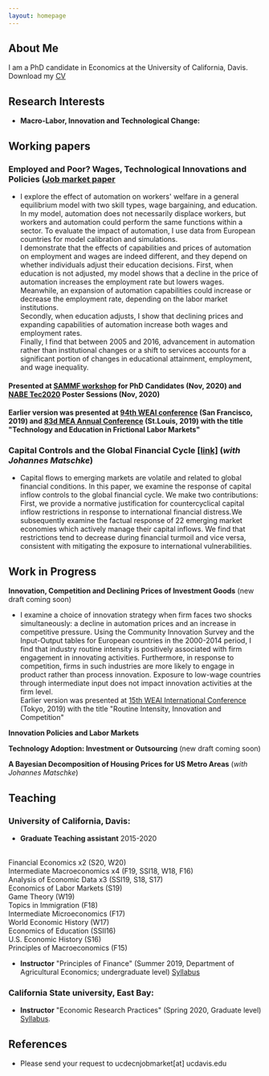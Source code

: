 ```yaml
---
layout: homepage
---
```


## About Me

I am a PhD candidate in Economics at the University of California, Davis. 
Download my [CV](assets/MarinaLovchikova_Resume_ind.pdf)

## Research Interests

- **Macro-Labor, Innovation and Technological Change:** 

## Working papers

### Employed and Poor? Wages, Technological Innovations and Policies ([Job market paper](assets/MarinaLovchikova_JMP_Automation_Education.pdf)

- I explore the effect of automation on workers' welfare in a general equilibrium model with two skill types, wage bargaining, and education. In my model, automation does not necessarily displace workers, but workers and automation could perform the same functions within a sector. To evaluate the impact of automation, I use data from European countries for model calibration and simulations. <br>
	I demonstrate that the effects of capabilities and prices of automation on employment and wages are indeed different, and they depend on whether individuals adjust their education decisions. First, when education is not adjusted, my model shows that a decline in the price of automation increases the employment rate but lowers wages. Meanwhile, an expansion of automation capabilities could increase or decrease the employment rate, depending on the labor market institutions. <br>
	Secondly, when education adjusts, I show that declining prices and expanding capabilities of automation increase both wages and employment rates. <br>
	Finally, I find that between 2005 and 2016, advancement in automation rather than institutional changes or a shift to services accounts for a significant portion of changes in educational attainment, employment, and wage inequality.

#### Presented at [SAMMF workshop](https://sammf.com/sammf-workshop-for-job-market-candidates/) for PhD Candidates (Nov, 2020) and [NABE Tec2020](https://www.nabe.com/tec2020) Poster Sessions (Nov, 2020)
#### Earlier version was presented at [94th WEAI conference](https://weai.org/assets/675.pdf) (San Francisco, 2019) and [83d MEA Annual Conference](http://mea.grinnell.edu/sites/default/files/2019%20Program%20Final.pdf) (St.Louis, 2019) with the title "Technology and Education in Frictional Labor Markets"


### Capital Controls and the Global Financial Cycle <u><a href="../assets/MarinaLovchikova_JohannesMatschke_capital_controls_and_the_global_financial_cycle.pdf">[link]</a></u> (*with Johannes Matschke*)
- Capital flows to emerging markets are volatile and related to global financial conditions. In this paper, we examine the response of capital inflow controls to the global financial cycle. We make two contributions: First, we provide a normative justification for countercyclical capital inflow restrictions in response to international financial distress.We subsequently examine the factual response of 22 emerging market
economies which actively manage their capital inflows. We find that restrictions tend to decrease during financial turmoil and vice versa, consistent with mitigating the exposure to international vulnerabilities.


## Work in Progress

**Innovation, Competition and Declining Prices of Investment Goods** (new draft coming soon)
- I examine a choice of innovation strategy when firm faces two shocks simultaneously: a decline in automation prices and an increase in competitive pressure. Using the Community Innovation Survey and the Input-Output tables for European countries in the 2000-2014 period, I find that industry routine intensity is positively associated with firm engagement in innovating activities. Furthermore, in response to competition, firms in such industries are more likely to engage in product rather than process innovation. Exposure to low-wage countries through intermediate input does not impact innovation activities at the firm level.
<br> Earlier version was presented at [15th WEAI International Conference](https://weai.org/assets/572.pdf) (Tokyo, 2019) with the title "Routine Intensity, Innovation and Competition"

**Innovation Policies and Labor Markets**

**Technology Adoption: Investment or Outsourcing** (new draft coming soon)

**A Bayesian Decomposition of Housing Prices for US Metro Areas** (*with Johannes Matschke*)

## Teaching

### University of California, Davis:
- **Graduate Teaching assistant**  2015-2020
<br>
Financial Economics x2 (S20, W20)
<br>
Intermediate Macroeconomics x4 (F19, SSI18, W18, F16) 
<br>
Analysis of Economic Data x3 (SSI19, S18, S17)
<br>
Economics of Labor Markets (S19)
<br>
Game Theory (W19)
<br> 
Topics in Immigration (F18) 
<br>
Intermediate Microeconomics (F17)
<br>
World Economic History (W17) 
<br>
Economics of Education (SSII16)
<br>
U.S. Economic History (S16)
<br>
Principles of Macroeconomics (F15) 
<br>

- **Instructor** "Principles of Finance" (Summer 2019, Department of Agricultural Economics; undergraduate level)  [Syllabus](assets/mlovchikova-syllabusARE171A_SSI19.pdf)

### California State university, East Bay: 
- **Instructor** "Economic Research Practices" (Spring 2020, Graduate level) [Syllabus](assets/mlovchikova-econ670-syllabus.pdf).



## References
 - Please send your request to ucdecnjobmarket[at] ucdavis.edu
